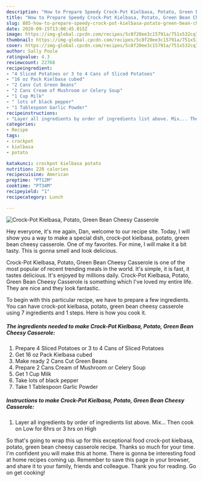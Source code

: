 ```yaml
---
description: "How to Prepare Speedy Crock-Pot Kielbasa, Potato, Green Bean Cheesy Casserole"
title: "How to Prepare Speedy Crock-Pot Kielbasa, Potato, Green Bean Cheesy Casserole"
slug: 885-how-to-prepare-speedy-crock-pot-kielbasa-potato-green-bean-cheesy-casserole
date: 2020-09-15T13:00:45.015Z
image: https://img-global.cpcdn.com/recipes/5c8f20ee3c15791a/751x532cq70/crock-pot-kielbasa-potato-green-bean-cheesy-casserole-recipe-main-photo.jpg
thumbnail: https://img-global.cpcdn.com/recipes/5c8f20ee3c15791a/751x532cq70/crock-pot-kielbasa-potato-green-bean-cheesy-casserole-recipe-main-photo.jpg
cover: https://img-global.cpcdn.com/recipes/5c8f20ee3c15791a/751x532cq70/crock-pot-kielbasa-potato-green-bean-cheesy-casserole-recipe-main-photo.jpg
author: Sally Poole
ratingvalue: 4.3
reviewcount: 22768
recipeingredient:
- "4 Sliced Potatoes or 3 to 4 Cans of Sliced Potatoes"
- "16 oz Pack Kielbasa cubed"
- "2 Cans Cut Green Beans"
- "2 Cans Cream of Mushroom or Celery Soup"
- "1 Cup Milk"
- " lots of black pepper"
- "1 Tablespoon Garlic Powder"
recipeinstructions:
- "Layer all ingredients by order of ingredients list above. Mix... Then cook on Low for 6hrs or 3 hrs on High"
categories:
- Recipe
tags:
- crockpot
- kielbasa
- potato

katakunci: crockpot kielbasa potato 
nutrition: 220 calories
recipecuisine: American
preptime: "PT12M"
cooktime: "PT34M"
recipeyield: "1"
recipecategory: Lunch

---
```



![Crock-Pot Kielbasa, Potato, Green Bean Cheesy Casserole](https://img-global.cpcdn.com/recipes/5c8f20ee3c15791a/751x532cq70/crock-pot-kielbasa-potato-green-bean-cheesy-casserole-recipe-main-photo.jpg)

Hey everyone, it's me again, Dan, welcome to our recipe site. Today, I will show you a way to make a special dish, crock-pot kielbasa, potato, green bean cheesy casserole. One of my favorites. For mine, I will make it a bit tasty. This is gonna smell and look delicious.

Crock-Pot Kielbasa, Potato, Green Bean Cheesy Casserole is one of the most popular of recent trending meals in the world. It's simple, it is fast, it tastes delicious. It's enjoyed by millions daily. Crock-Pot Kielbasa, Potato, Green Bean Cheesy Casserole is something which I've loved my entire life. They are nice and they look fantastic.




To begin with this particular recipe, we have to prepare a few ingredients. You can have crock-pot kielbasa, potato, green bean cheesy casserole using 7 ingredients and 1 steps. Here is how you cook it.

<!--inarticleads1-->

##### The ingredients needed to make Crock-Pot Kielbasa, Potato, Green Bean Cheesy Casserole:

1. Prepare 4 Sliced Potatoes or 3 to 4 Cans of Sliced Potatoes
1. Get 16 oz Pack Kielbasa cubed
1. Make ready 2 Cans Cut Green Beans
1. Prepare 2 Cans Cream of Mushroom or Celery Soup
1. Get 1 Cup Milk
1. Take  lots of black pepper
1. Take 1 Tablespoon Garlic Powder




<!--inarticleads2-->

##### Instructions to make Crock-Pot Kielbasa, Potato, Green Bean Cheesy Casserole:

1. Layer all ingredients by order of ingredients list above. Mix... Then cook on Low for 6hrs or 3 hrs on High




So that's going to wrap this up for this exceptional food crock-pot kielbasa, potato, green bean cheesy casserole recipe. Thanks so much for your time. I'm confident you will make this at home. There is gonna be interesting food at home recipes coming up. Remember to save this page in your browser, and share it to your family, friends and colleague. Thank you for reading. Go on get cooking!
